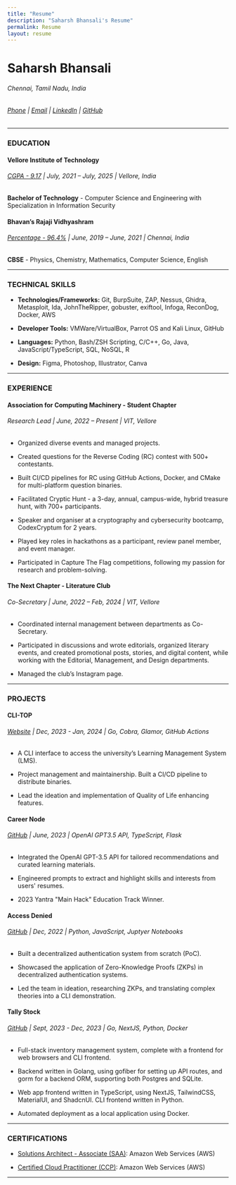 ```yaml
---
title: "Resume"
description: "Saharsh Bhansali's Resume"
permalink: Resume
layout: resume
---
```


# Saharsh Bhansali

###### Chennai, Tamil Nadu, India

###### [Phone](tel:+919941286420) | [Email](mailto:saharsh.bhansali15@gmail.com) | [LinkedIn](https://linkedin.com/in/saharsh-bhansali) | [GitHub](https://github.com/saharshbhansali)

---

### EDUCATION

#### Vellore Institute of Technology

###### <u>CGPA - 9.17</u> | July, 2021 – July, 2025 | Vellore, India

**Bachelor of Technology** - Computer Science and Engineering with Specialization in Information Security

#### Bhavan’s Rajaji Vidhyashram

###### <u>Percentage - 96.4%</u> | June, 2019 – June, 2021 | Chennai, India

**CBSE** - Physics, Chemistry, Mathematics, Computer Science, English

---

### TECHNICAL SKILLS

- **Technologies/Frameworks:** Git, BurpSuite, ZAP,
  Nessus, Ghidra, Metasploit, Ida, JohnTheRipper, gobuster, exiftool,
  Infoga, ReconDog, Docker, AWS

- **Developer Tools:** VMWare/VirtualBox, Parrot OS and Kali Linux, GitHub

- **Languages:** Python, Bash/ZSH Scripting, C/C++, Go, Java, JavaScript/TypeScript, SQL, NoSQL, R

- **Design:** Figma, Photoshop, Illustrator, Canva

---

### EXPERIENCE

#### Association for Computing Machinery - Student Chapter

###### Research Lead | June, 2022 – Present | VIT, Vellore

- Organized diverse events and managed projects.

- Created questions for the Reverse Coding (RC) contest with 500+ contestants.

- Built CI/CD pipelines for RC using GitHub Actions, Docker, and CMake for multi-platform question binaries.

- Facilitated Cryptic Hunt - a 3-day, annual, campus-wide, hybrid treasure hunt, with 700+ participants.

- Speaker and organiser at a cryptography and cybersecurity bootcamp, CodexCryptum for 2 years.

- Played key roles in hackathons as a participant, review panel member, and event manager.

- Participated in Capture The Flag competitions, following my passion for research and problem-solving.

#### The Next Chapter - Literature Club

###### Co-Secretary | June, 2022 – Feb, 2024 | VIT, Vellore

- Coordinated internal management between departments as Co-Secretary.

- Participated in discussions and wrote editorials, organized literary events,
  and created promotional posts, stories, and digital content, while working
  with the Editorial, Management, and Design departments.

- Managed the club’s Instagram page.

---

### PROJECTS

#### CLI-TOP

###### [Website](https://cli-top.acmvit.in) | Dec, 2023 - Jan, 2024 | Go, Cobra, Glamor, GitHub Actions

- A CLI interface to access the university’s Learning Management System (LMS).

- Project management and maintainership. Built a CI/CD pipeline to distribute binaries.

- Lead the ideation and implementation of Quality of Life enhancing features.

#### Career Node

###### [GitHub](https://github.com/kaushalrathi24/funtimeError) | June, 2023 | OpenAI GPT3.5 API, TypeScript, Flask

- Integrated the OpenAI GPT-3.5 API for tailored recommendations and curated learning materials.

- Engineered prompts to extract and highlight skills and interests from users' resumes.

- 2023 Yantra "Main Hack" Education Track Winner.

#### Access Denied

###### [GitHub](https://github.com/ACM-VIT/accessDenied) | Dec, 2022 | Python, JavaScript, Juptyer Notebooks

- Built a decentralized authentication system from scratch (PoC).

- Showcased the application of Zero-Knowledge Proofs (ZKPs) in decentralized authentication systems.

- Led the team in ideation, researching ZKPs, and translating complex theories into a CLI demonstration.

#### Tally Stock

###### [GitHub](https://github.com/saharshbhansali/TallyStock) | Sept, 2023 - Dec, 2023 | Go, NextJS, Python, Docker

- Full-stack inventory management system, complete with a frontend for web browsers and CLI frontend.

- Backend written in Golang, using gofiber for setting up API routes, and
  gorm for a backend ORM, supporting both Postgres and SQLite.

- Web app frontend written in TypeScript, using NextJS, TailwindCSS, MaterialUI, and ShadcnUI.
  CLI frontend written in Python.

- Automated deployment as a local application using Docker.

---

### CERTIFICATIONS

- [Solutions Architect - Associate (SAA)](https://www.credly.com/badges/dc22fd53-b367-4c97-b2ef-066a59371946/public_url): Amazon Web Services (AWS)

- [Certified Cloud Practitioner (CCP)](https://www.credly.com/badges/d0f572c3-7d2c-416c-803d-4963611704f5/public_url): Amazon Web Services (AWS)

---

